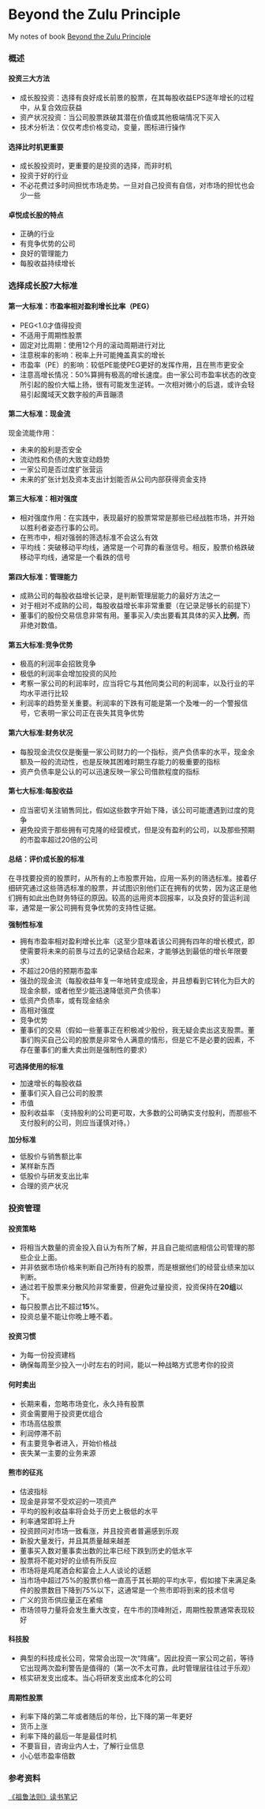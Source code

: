 # Beyond the Zulu Principle

My notes of book [Beyond the Zulu Principle](https://www.bilibili.com/video/av15628609/?p=5)

### 概述

#### 投资三大方法

* 成长股投资：选择有良好成长前景的股票，在其每股收益EPS逐年增长的过程中，从复合效应获益
* 资产状况投资：当公司股票跌破其潜在价值或其他极端情况下买入
* 技术分析法：仅仅考虑价格变动，变量，图标进行操作

#### 选择比时机更重要

* 成长股投资时，更重要的是投资的选择，而非时机
* 投资于好的行业
* 不必花费过多时间担忧市场走势。一旦对自己投资有自信，对市场的担忧也会少一些

#### 卓悦成长股的特点

* 正确的行业
* 有竞争优势的公司
* 良好的管理能力
* 每股收益持续增长

### 选择成长股7大标准

#### 第一大标准：市盈率相对盈利增长比率（PEG）

* PEG&lt;1.0才值得投资
* 不适用于周期性股票
* 固定对比周期：使用12个月的滚动周期进行对比
* 注意税率的影响：税率上升可能掩盖真实的增长
* 市盈率（PE）的影响：较低PE能使PEG更好的发挥作用，且在熊市更安全
* 注意高增长情况：50%算拥有极高的增长速度。由一家公司市盈率状态的改变所引起的股价大幅上扬，很有可能发生逆转。一次相对微小的后退，或许会轻易引起魔域天文数字般的声音蹦溃

#### 第二大标准：现金流

现金流能作用：

* 未来的股利是否安全
* 流动性和负债的大致变动趋势
* 一家公司是否过度扩张营运
* 未来的扩张计划及资本支出计划能否从公司内部获得资金支持

#### 第三大标准：相对强度

* 相对强度作用：在实践中，表现最好的股票常常是那些已经战胜市场，并开始以胜利者姿态行事的公司。
* 在熊市中，相对强弱的筛选标准不会这么有效
* 平均线：突破移动平均线，通常是一个可靠的看涨信号。相反，股票价格跌破移动平均线，通常是一个看跌的信号

#### 第四大标准：管理能力

* 成熟公司的每股收益增长记录，是判断管理层能力的最好方法之一
* 对于相对不成熟的公司，每股收益增长率非常重要（在记录足够长的前提下）
* 董事们的股份交易信息非常有用。董事买入/卖出要看其具体的买入**比例**，而非绝对数值。

#### 第五大标准:竞争优势

* 极高的利润率会招致竞争
* 极低的利润率会增加投资的风险
* 考察一家公司的利润率时，应当将它与其他同类公司的利润率，以及行业的平均水平进行比较
* 利润率的趋势至关重要。利润率的下跌有可能是第一个及唯一的一个警报信号，它表明一家公司正在丧失其竞争优势

#### 第六大标准:财务状况

* 每股现金流仅仅是衡量一家公司财力的一个指标，资产负债率的水平，现金余额及一般的流动性，也是反映其困难时期生存能力的极重要的指标
* 资产负债率是公认的可以迅速反映一家公司借款程度的指标

#### 第七大标准:每股收益

* 应当密切关注销售同比，假如这些数字开始下降，该公司可能遭遇到过度的竞争
* 避免投资于那些拥有可克隆的经营模式，但是没有盈利的公司，以及那些预期的市盈率超过20倍的公司

#### 总结：评价成长股的标准

在寻找要投资的股票时，从所有的上市股票开始，应用一系列的筛选标准。接着仔细研究通过这些筛选标准的股票，并试图识别他们正在拥有的优势，因为这正是他们拥有如此出色财务特征的原因。较高的运用资本回报率，以及良好的营运利润率，通常是一家公司拥有竞争优势的支持性证据。

**强制性标准**

* 拥有市盈率相对盈利增长比率（这至少意味着该公司拥有四年的增长模式，即使需要将未来的前景与过去的记录结合起来，才能够达到最低的增长年限要求）
* 不超过20倍的预期市盈率
* 强劲的现金流（每股收益年复一年地转变成现金，并且想看到它转化为巨大的现金余额，或者他至少能迅速降低资产负债率）
* 低资产负债率，或有现金结余
* 高相对强度
* 竞争优势
* 董事们的交易（假如一些董事正在积极减少股份，我无疑会卖出这支股票。董事们购买自己公司的股票是非常令人满意的情形，但是它不是必要的因素，不存在董事们的重大卖出则是强制性的要求）

**可选择使用的标准**

* 加速增长的每股收益
* 董事们买入自己公司的股票
* 市值
* 股利收益率 （支持股利的公司更可取，大多数的公司确实支付股利，而那些不支付股利的公司，则应当谨慎对待。）

**加分标准**

* 低股价与销售额比率
* 某样新东西
* 低股价与研发支出比率
* 合理的资产状况

### 投资管理

#### 投资策略

* 将相当大数量的资金投入自认为有所了解，并且自己能彻底相信公司管理的那些企业上面。
* 并非依据市场价格来判断自己所持有的股票，而是根据他们的经营业绩来加以判断。
* 通过若干股票来分散风险非常重要，但避免过量投资，投资保持在**20组**以下。
* 每只股票占比不超过**15**%。
* 投资总量不能让你晚上睡不着。

#### 投资习惯

* 为每一份投资建档
* 确保每周至少投入一小时左右的时间，能以一种战略方式思考你的投资

#### 何时卖出

* 长期来看，忽略市场变化，永久持有股票
* 资金需要用于投资更优组合
* 市场高估股票
* 利润停滞不前
* 有主要竞争者进入，开始价格战
* 丧失某一主要的业务来源

#### 熊市的征兆

* 估波指标
* 现金是非常不受欢迎的一项资产
* 平均的股利收益率将会处于历史上极低的水平
* 利率通常即将上升
* 投资顾问对市场一致看涨，并且投资者普遍感到乐观
* 新股大量发行，并且其质量越来越差
* 董事买入数对董事卖出数的比率已经下跌到历史的低水平
* 股票将不能对好的业绩有所反应
* 市场将是鸡尾酒会和宴会上人人谈论的话题
* 当市场中超过75%的股票价格一直高于其长期的平均水平，假如接下来满足条件的股票数目下降到75%以下，这通常是一个熊市即将到来的技术信号
* 广义的货币供应量正在紧缩
* 市场领导力量将会发生重大改变，在牛市的顶峰附近，周期性股票通常表现较好

#### 科技股

* 典型的科技成长公司，常常会出现一次“阵痛”。因此投资一家公司之前，等待它出现两次盈利警告是值得的（第一次不太可靠，此时管理层往往过于乐观）
* 核实研发支出成本。当心将研发支出成本化的公司

#### 周期性股票

* 利率下降的第二年或者随后的年份，比下降的第一年更好
* 货币上涨
* 利率下降的最后一年是最佳时机
* 不要盲目，咨询业内人士，了解行业信息
* 小心低市盈率倍数

### 参考资料

[《祖鲁法则》读书笔记](https://www.douban.com/note/627270085/)

